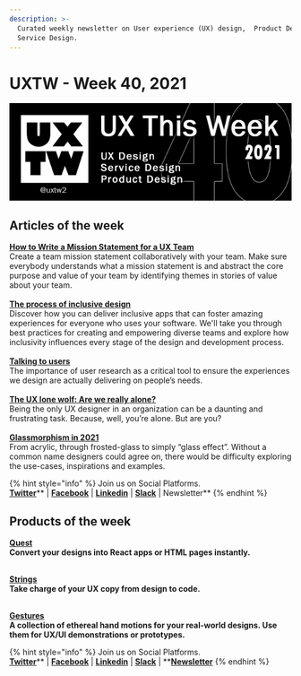 ```yaml
---
description: >-
  Curated weekly newsletter on User experience (UX) design,  Product Design and
  Service Design.
---
```


# UXTW - Week 40, 2021

![UXThisWeek - Issue #40 October, 2021](../.gitbook/assets/uxtw-banner-2021-40.jpg)



## Articles of the week

[**How to Write a Mission Statement for a UX Team**](https://www.nngroup.com/articles/ux-team-mission-statement/?ref=uxthisweek)\
Create a team mission statement collaboratively with your team. Make sure everybody understands what a mission statement is and abstract the core purpose and value of your team by identifying themes in stories of value about your team.\
\
[**The process of inclusive design**](https://developer.apple.com/videos/play/wwdc2021/10304/)\
Discover how you can deliver inclusive apps that can foster amazing experiences for everyone who uses your software. We'll take you through best practices for creating and empowering diverse teams and explore how inclusivity influences every stage of the design and development process.\
\
[**Talking to users**](https://start.uxdesign.cc/user-research/)\
The importance of user research as a critical tool to ensure the experiences we design are actually delivering on people’s needs.\
\
[**The UX lone wolf: Are we really alone?**](https://bootcamp.uxdesign.cc/the-ux-lone-wolf-are-we-really-alone-a55c96186e92)\
Being the only UX designer in an organization can be a daunting and frustrating task. Because, well, you’re alone. But are you?\
\
[**Glassmorphism in 2021**](https://michalmalewicz.medium.com/glassmorphism-in-2021-b6a8e3e8f509)\
From acrylic, through frosted-glass to simply “glass effect”. Without a common name designers could agree on, there would be difficulty exploring the use-cases, inspirations and examples.

{% hint style="info" %}
Join us on Social Platforms. \
[**Twitter**](https://twitter.com/uxtw2)** | **[**Facebook**](https://www.facebook.com/webusabilityandux)** | **[**Linkedin**](https://www.linkedin.com/groups/1875717/)** | **[**Slack**](https://join.slack.com/t/uxthisweek/shared\_invite/zt-szpdweo1-d78hso8FppFcI68Xue\_9Yw)** | Newsletter**
{% endhint %}

## Products of the week

[**Quest**](https://www.quest.ai/ref=uxthisweek)\
**Convert your designs into React apps or HTML pages instantly.**

**‌**\
[**Strings**](https://www.strings.design/?ref=uxthisweek)\
**Take charge of your UX copy from design to code.**

\
[**Gestures**](https://www.semplice.com/gestures?ref=uxthisweek)\
**A collection of ethereal hand motions for your real-world designs. Use them for UX/UI demonstrations or prototypes.**

{% hint style="info" %}
Join us on Social Platforms.\
[**Twitter**](https://twitter.com/uxtw2)** | **[**Facebook**](https://www.facebook.com/webusabilityandux)** | **[**Linkedin**](https://www.linkedin.com/groups/1875717/)** | **[**Slack**](https://join.slack.com/t/uxthisweek/shared\_invite/zt-szpdweo1-d78hso8FppFcI68Xue\_9Yw)** | **[**Newsletter**](https://gmail.us17.list-manage.com/subscribe?u=1b23fd286b43ac36e4acba123\&id=0009036f95)
{% endhint %}

